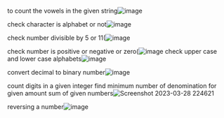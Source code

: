 to count the vowels in the given string![image](https://user-images.githubusercontent.com/122254229/228319447-cf898378-2cb7-4c07-84b8-daba763d343f.png)

check character is alphabet or not![image](https://user-images.githubusercontent.com/122254229/228316131-eba5e6a9-4d08-492f-9a73-55b1697838d6.png)

check number divisible by 5 or 11(![image](https://user-images.githubusercontent.com/122254229/228315851-70fe00bc-516f-4805-ae63-7eecb64cfd98.png)

check number is positive or negative or zero(![image](https://user-images.githubusercontent.com/122254229/228315568-ee3869db-3d54-4f1b-aa20-ea206e573b61.png)
check upper case and lower case alphabets![image](https://user-images.githubusercontent.com/122254229/228316387-98feb5d7-411e-47f2-83e4-7e991a001634.png)

convert decimal to binary number![image](https://user-images.githubusercontent.com/122254229/228319982-c91e0531-09cd-44c4-a6fc-ec3f27280310.png)

count digits in a given integer
find minimum number of denomination for given amount
sum of given numbers![Screenshot 2023-03-28 224621](https://user-images.githubusercontent.com/122254229/228319743-1fd5add1-a346-4e83-ab53-51db9013e6f5.png)

reversing a number![image](https://user-images.githubusercontent.com/122254229/228318980-dc1391db-6b34-4f11-ac18-f7c2b699fff5.png)

